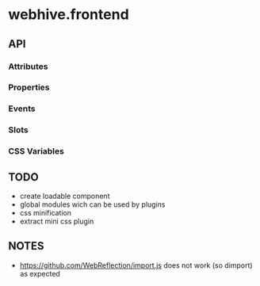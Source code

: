 # webhive.frontend

## API

### Attributes

### Properties

### Events

### Slots

### CSS Variables

## TODO
* create loadable component
* global modules wich can be used by plugins
* css minification
* extract mini css plugin

## NOTES
* https://github.com/WebReflection/import.js does not work (so dimport) as expected
